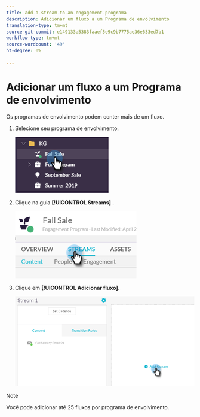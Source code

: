 ```yaml
---
title: add-a-stream-to-an-engagement-programa
description: Adicionar um fluxo a um Programa de envolvimento
translation-type: tm+mt
source-git-commit: e149133a5383faaef5e9c9b7775ae36e633ed7b1
workflow-type: tm+mt
source-wordcount: '49'
ht-degree: 0%

---
```



# Adicionar um fluxo a um Programa de envolvimento

Os programas de envolvimento podem conter mais de um fluxo.

1. Selecione seu programa de envolvimento.

   ![Imagem Um](/help/sky/assets/engagement-programs/add-a-stream-to-an-engagement-program/add-a-stream-to-an-engagement-program-1.png)

1. Clique na guia **[!UICONTROL Streams]** .

   ![Imagem dois](/help/sky/assets/engagement-programs/add-a-stream-to-an-engagement-program/add-a-stream-to-an-engagement-program-2.png)

1. Clique em **[!UICONTROL Adicionar fluxo]**.

   ![Imagem Três](/help/sky/assets/engagement-programs/add-a-stream-to-an-engagement-program/add-a-stream-to-an-engagement-program-3.png)

>[!NOTE]
>
>Você pode adicionar até 25 fluxos por programa de envolvimento.
